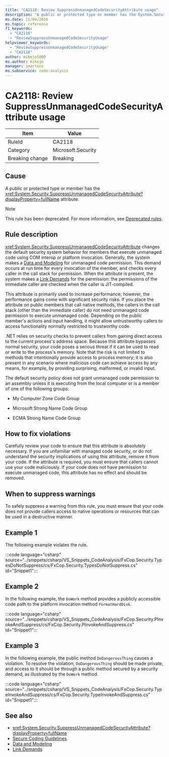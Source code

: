 ```yaml
---
title: "CA2118: Review SuppressUnmanagedCodeSecurityAttribute usage"
description: "A public or protected type or member has the System.Security.SuppressUnmanagedCodeSecurityAttribute attribute."
ms.date: 11/04/2016
ms.topic: reference
f1_keywords:
  - "CA2118"
  - "ReviewSuppressUnmanagedCodeSecurityUsage"
helpviewer_keywords:
  - "ReviewSuppressUnmanagedCodeSecurityUsage"
  - "CA2118"
author: mikejo5000
ms.author: mikejo
manager: jmartens
ms.subservice: code-analysis
---
```

# CA2118: Review SuppressUnmanagedCodeSecurityAttribute usage

|Item|Value|
|-|-|
|RuleId|CA2118|
|Category|Microsoft.Security|
|Breaking change|Breaking|

## Cause
A public or protected type or member has the <xref:System.Security.SuppressUnmanagedCodeSecurityAttribute?displayProperty=fullName> attribute.

> [!NOTE]
> This rule has been deprecated. For more information, see [Deprecated rules](fxcop-unported-deprecated-rules.md).

## Rule description

<xref:System.Security.SuppressUnmanagedCodeSecurityAttribute> changes the default security system behavior for members that execute unmanaged code using COM interop or platform invocation. Generally, the system makes a [Data and Modeling](/dotnet/framework/data/index) for unmanaged code permission. This demand occurs at run time for every invocation of the member, and checks every caller in the call stack for permission. When the attribute is present, the system makes a [Link Demands](/dotnet/framework/misc/link-demands) for the permission: the permissions of the immediate caller are checked when the caller is JIT-compiled.

This attribute is primarily used to increase performance; however, the performance gains come with significant security risks. If you place the attribute on public members that call native methods, the callers in the call stack (other than the immediate caller) do not need unmanaged code permission to execute unmanaged code. Depending on the public member's actions and input handling, it might allow untrustworthy callers to access functionality normally restricted to trustworthy code.

.NET relies on security checks to prevent callers from gaining direct access to the current process's address space. Because this attribute bypasses normal security, your code poses a serious threat if it can be used to read or write to the process's memory. Note that the risk is not limited to methods that intentionally provide access to process memory; it is also present in any scenario where malicious code can achieve access by any means, for example, by providing surprising, malformed, or invalid input.

The default security policy does not grant unmanaged code permission to an assembly unless it is executing from the local computer or is a member of one of the following groups:

- My Computer Zone Code Group

- Microsoft Strong Name Code Group

- ECMA Strong Name Code Group

## How to fix violations

Carefully review your code to ensure that this attribute is absolutely necessary. If you are unfamiliar with managed code security, or do not understand the security implications of using this attribute, remove it from your code. If the attribute is required, you must ensure that callers cannot use your code maliciously. If your code does not have permission to execute unmanaged code, this attribute has no effect and should be removed.

## When to suppress warnings

To safely suppress a warning from this rule, you must ensure that your code does not provide callers access to native operations or resources that can be used in a destructive manner.

## Example 1

The following example violates the rule.

:::code language="csharp" source="../snippets/csharp/VS_Snippets_CodeAnalysis/FxCop.Security.TypesDoNotSuppress/cs/FxCop.Security.TypesDoNotSuppress.cs" id="Snippet1":::

## Example 2

In the following example, the `DoWork` method provides a publicly accessible code path to the platform invocation method `FormatHardDisk`.

:::code language="csharp" source="../snippets/csharp/VS_Snippets_CodeAnalysis/FxCop.Security.PInvokeAndSuppress/cs/FxCop.Security.PInvokeAndSuppress.cs" id="Snippet1":::

## Example 3

In the following example, the public method `DoDangerousThing` causes a violation. To resolve the violation, `DoDangerousThing` should be made private, and access to it should be through a public method secured by a security demand, as illustrated by the `DoWork` method.

:::code language="csharp" source="../snippets/csharp/VS_Snippets_CodeAnalysis/FxCop.Security.TypeInvokeAndSuppress/cs/FxCop.Security.TypeInvokeAndSuppress.cs" id="Snippet1":::

## See also

- <xref:System.Security.SuppressUnmanagedCodeSecurityAttribute?displayProperty=fullName>
- [Secure Coding Guidelines](/dotnet/standard/security/secure-coding-guidelines)
- [Data and Modeling](/dotnet/framework/data/index)
- [Link Demands](/dotnet/framework/misc/link-demands)
